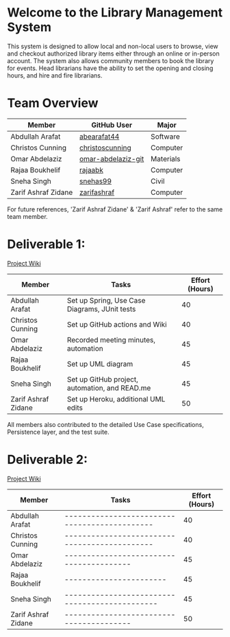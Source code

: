 # Welcome to the Library Management System
This system is designed to allow local and non-local users to browse, view and checkout authorized library items either through an online or in-person account. The system also allows community members to book the library for events. Head librarians have the ability to set the opening and closing hours, and hire and fire librarians. 


# Team Overview 
| Member             | GitHub User | Major |
|--------------------|-------------|-------|
|Abdullah Arafat     |   [abearafat44](https://github.com/abearafat44)   | Software |
|Christos Cunning    |  [christoscunning](https://github.com/christoscunning)    | Computer |
|Omar Abdelaziz      |   [omar-abdelaziz-git](https://github.com/omar-abdelaziz-git)    | Materials |
|Rajaa Boukhelif     |    [rajaabk](https://github.com/rajaabk)  | Computer |
|Sneha Singh         |   [snehas99](https://github.com/snehas99)   | Civil |
|Zarif Ashraf Zidane |    [zarifashraf](https://github.com/zarifashraf) | Computer |

For future references, 'Zarif Ashraf Zidane' & 'Zarif Ashraf' refer to the same team member.

# Deliverable 1: 
[Project Wiki](https://github.com/McGill-ECSE321-Fall2021/project-group-09/wiki)

| Member            | Tasks                                         | Effort (Hours) |
|-------------------|-----------------------------------------------|----------------|
|Abdullah Arafat    | Set up Spring, Use Case Diagrams, JUnit tests |         40     |
|Christos Cunning   | Set up GitHub actions and Wiki                |         40     |
|Omar Abdelaziz     | Recorded meeting minutes, automation          |         45     |
|Rajaa Boukhelif    | Set up UML diagram                            |         45     |
|Sneha Singh        | Set up GitHub project, automation, and READ.me|         45     |
|Zarif Ashraf Zidane| Set up Heroku, additional UML edits           |         50     |

All members also contributed to the detailed Use Case specifications, Persistence layer, and the test suite. 

# Deliverable 2:
[Project Wiki](https://github.com/McGill-ECSE321-Fall2021/project-group-09/wiki)

| Member            | Tasks                                         | Effort (Hours) |
|-------------------|-----------------------------------------------|----------------|
|Abdullah Arafat    | --------------------------------------------- |         40     |
|Christos Cunning   | --------------------------------------------- |         40     |
|Omar Abdelaziz     | ----------------------------------------      |         45     |
|Rajaa Boukhelif    | -----------------------                       |         45     |
|Sneha Singh        | ----------------------------------------------|         45     |
|Zarif Ashraf Zidane| ----------------------------------------      |         50     |

